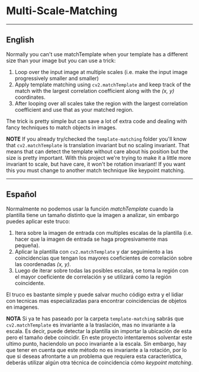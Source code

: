 # Multi-Scale-Matching

-----------

## English

Normally you can't use matchTemplate when your template has a different size than your image but you can use a trick:

1. Loop over the input image at multiple scales (i.e. make the input image progressively smaller and smaller)
2. Apply template matching using `cv2.matchTemplate` and keep track of the match with the largest correlation coefficient along with the _(x, y)_ coordinates.
3. After looping over all scales take the region with the largest correlation coefficient and use that as your matched region.

The trick is pretty simple but can save a lot of extra code and dealing with fancy techniques to match objects in images.

**NOTE** If you already try/checked the `template-matching` folder you'll know that `cv2.matchTemplate` is translation invariant but no scaling invariant. That means that can detect the template without care about his position but the size is
pretty important. With this project we're trying to make it a little more invariant to scale, but have care, it won't be rotation invariant! If you want this you must change to another match technique like keypoint matching.

--------

## Español

Normalmente no podemos usar la función _matchTemplate_ cuando la plantilla tiene un tamaño distinto que la imagen a analizar, sin embargo puedes aplicar este truco:

1. Itera sobre la imagen de entrada con multiples escalas de la plantilla (i.e. hacer que la imagen de entrada se haga progresivamente mas pequeña).
2. Aplicar la plantilla con `cv2.matchTemplate` y dar seguimiento a las coincidencias que tengan los mayores coeficientes de correlación sobre las coordenadas _(x, y)_.
3. Luego de iterar sobre todas las posibles escalas, se toma la región con el mayor coeficiente de correlación y se utilizará como la región coincidente.

El truco es bastante simple y puede salvar mucho código extra y el lidiar con tecnicas mas especializadas para encontrar coincidencias de objetos en imagenes.

**NOTA** Si ya te has paseado por la carpeta `template-matching` sabrás que `cv2.matchTemplate` es invariante a la traslación, mas no invariante a la escala. Es decir, puede detectar la plantilla sin importar la ubicación de esta pero el tamaño debe coincidir. En este proyecto intentaremos solventar este ultimo punto, haciendolo un poco invariante a la escala. Sin embargo, hay que tener en cuenta que este método no es invariante a la rotación, por lo que si deseas afrontarte a
un problema que requiera esta característica, deberás utilizar algún otra técnica de coincidencia cómo _keypoint matching_.




